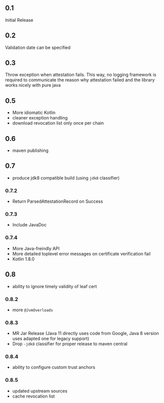 ## 0.1
Initial Release

## 0.2
Validation date can be specified

## 0.3
Throw exception when attestation fails. This way, no logging framework is required to communicate the reason why
attestation failed and the library works nicely with pure java

## 0.5
- More idiomatic Kotlin
- cleaner exception handling
- download revocation list only once per chain

## 0.6 
- maven publishing

## 0.7
- produce jdk8 compatible build (using `jdk8` classifier)

### 0.7.2
- Return ParsedAttestationRecord on Success

### 0.7.3
- Include JavaDoc

### 0.7.4
- More Java-freindly API
- More detailed toplevel error messages on certificate verification fail
- Kotlin 1.8.0

## 0.8
- ability to ignore timely validity of leaf cert

### 0.8.2
- more `@JvmOverloads`

### 0.8.3
- MR Jar Release (Java 11 directly uses code from Google, Java 8 version uses adapted one for legacy support)
- Drop `-jdk8` classifier for proper release to maven central

### 0.8.4
- ability to configure custom trust anchors

### 0.8.5
- updated upstream sources
- cache revocation list
